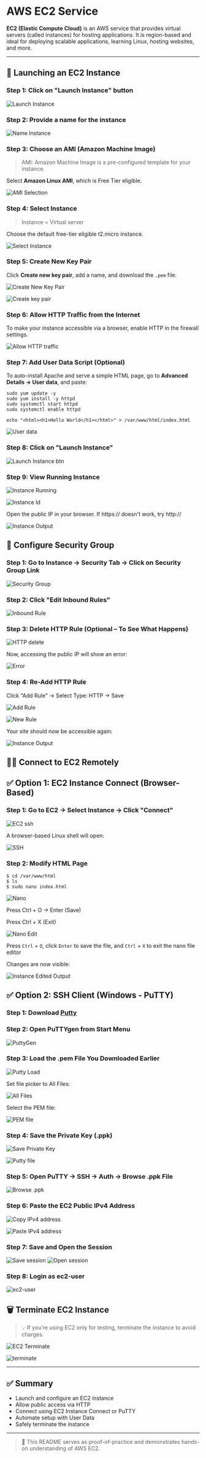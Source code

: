 # AWS EC2 Service

**EC2 (Elastic Compute Cloud)** is an AWS service that provides virtual servers (called instances) for hosting applications. It is region-based and ideal for deploying scalable applications, learning Linux, hosting websites, and more.

---

## 🚀 Launching an EC2 Instance

### Step 1: Click on "Launch Instance" button

![Launch Instance](./screenshots/launch-instance.png)

### Step 2: Provide a name for the instance

![Name Instance](./screenshots/name-instance.png)

### Step 3: Choose an AMI (Amazon Machine Image)

> AMI: Amazon Machine Image is a pre-configured template for your instance.

Select **Amazon Linux AMI**, which is Free Tier eligible.

![AMI Selection](./screenshots/ami-selection.png)

### Step 4: Select Instance

> Instance = Virtual server

Choose the default free-tier eligible t2.micro instance.

![Select Instance](./screenshots/instance-type.png)

### Step 5: Create New Key Pair

Click **Create new key pair**, add a name, and download the `.pem` file.

![Create New Key Pair](./screenshots/create-new-key-pair.png)

![Create key pair](./screenshots/create-key-pair.png)

### Step 6: Allow HTTP Traffic from the Internet

To make your instance accessible via a browser, enable HTTP in the firewall settings.

![Allow HTTP traffic](./screenshots/network-settings.png)

### Step 7: Add User Data Script (Optional)

To auto-install Apache and serve a simple HTML page, go to **Advanced Details → User data**, and paste:

```
sudo yum update -y
sudo yum install -y httpd
sudo systemctl start httpd
sudo systemctl enable httpd

echo "<html><h1>Hello World</h1></html>" > /var/www/html/index.html
```

![User data](./screenshots/user-data.png)

### Step 8: Click on "Launch Instance"

![Launch Instance btn](./screenshots/summary-launch-instance.png)

### Step 9: View Running Instance

![Instance Running](./screenshots/instance-running.png)

![Instance Id](./screenshots/instance-id.png)

Open the public IP in your browser.
If https:// doesn't work, try http://

![Instance Output](./screenshots/instance-output.png)

## 🔐 Configure Security Group

### Step 1: Go to Instance → Security Tab → Click on Security Group Link

![Security Group](./screenshots/security-groups.png)

### Step 2: Click "Edit Inbound Rules"

![Inbound Rule](./screenshots/inbound-rules.png)

### Step 3: Delete HTTP Rule (Optional – To See What Happens)

![HTTP delete](./screenshots/delete-http.png)

Now, accessing the public IP will show an error:

![Error](./screenshots/error.png)

### Step 4: Re-Add HTTP Rule

Click "Add Rule" → Select Type: HTTP → Save

![Add Rule](./screenshots/add-rule.png)

![New Rule](./screenshots/new-rule.png)

Your site should now be accessible again:

![Instance Output](./screenshots/instance-output.png)

## 🧑‍💻 Connect to EC2 Remotely

## ✅ Option 1: EC2 Instance Connect (Browser-Based)

### Step 1: Go to EC2 → Select Instance → Click "Connect"

![EC2 ssh](./screenshots/connect-ssh.png)

A browser-based Linux shell will open:

![SSH](./screenshots/ssh.png)

### Step 2: Modify HTML Page

```
$ cd /var/www/html
$ ls
$ sudo nano index.html
```

![Nano](./screenshots/nano.png)

Press Ctrl + O → Enter (Save)

Press Ctrl + X (Exit)

![Nano Edit](./screenshots/nano-edit.png)

Press `Ctrl` + `O`, click `Enter` to save the file, and `Ctrl` + `X` to exit the nano file editor

Changes are now visible:

![Instance Edited Output](./screenshots/instance-edited-output.png)

## ✅ Option 2: SSH Client (Windows - PuTTY)

### Step 1: Download [Putty](https://apps.microsoft.com/detail/xpfnzksklbp7rj?hl=en-US&gl=US)

### Step 2: Open PuTTYgen from Start Menu

![PuttyGen](./screenshots/putty-gen.png)

### Step 3: Load the .pem File You Downloaded Earlier

![Putty Load](./screenshots/putty-load.png)

Set file picker to All Files:

![All Files](./screenshots/file-picker-select-all.png)

Select the PEM file:

![PEM file](./screenshots/pem-file.png)

### Step 4: Save the Private Key (.ppk)

![Save Private Key](./screenshots/save-private-key.png)

![Putty file](./screenshots/putty-file.png)

### Step 5: Open PuTTY → SSH → Auth → Browse .ppk File

![Browse .ppk](./screenshots/putty-ssh-credentials.png)

### Step 6: Paste the EC2 Public IPv4 Address

![Copy IPv4 address](./screenshots/copy-ipv4-address.png)

![Paste IPv4 address](./screenshots/paste-ipv4-address.png)

### Step 7: Save and Open the Session

![Save session](./screenshots/save-session.png)
![Open session](./screenshots/open-session.png)

### Step 8: Login as ec2-user

![ec2-user](./screenshots/ec2-user.png)

## 🗑️ Terminate EC2 Instance

> 💡 If you're using EC2 only for testing, terminate the instance to avoid charges.

![EC2 Terminate](./screenshots/terminate-instance-1.png)

![terminate](./screenshots/terminate-instance-2.png)

---

## ✅ Summary

- Launch and configure an EC2 instance
- Allow public access via HTTP
- Connect using EC2 Instance Connect or PuTTY
- Automate setup with User Data
- Safely terminate the instance

---

> 🧠 This README serves as proof-of-practice and demonstrates hands-on understanding of AWS EC2.
